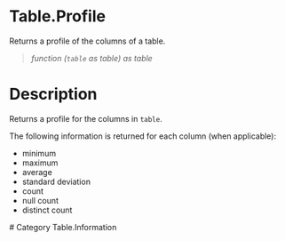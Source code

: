 ﻿# Table.Profile
Returns a profile of the columns of a table.
> _function (<code>table</code> as table) as table_
# Description 
<p>Returns a profile for the columns in <code>table</code>.</p>
<p>The following information is returned for each column (when applicable):
<ul>
  <li>minimum</li>
  <li>maximum</li>
  <li>average</li>
  <li>standard deviation</li>
  <li>count</li>
  <li>null count</li>
  <li>distinct count</li>
</ul>
</p>
# Category 
Table.Information
